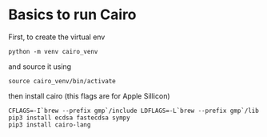 # Basics to run Cairo

First, 
to create the virtual env

    python -m venv cairo_venv

and source it using

    source cairo_venv/bin/activate

then install cairo (this flags are for Apple Sillicon)

    CFLAGS=-I`brew --prefix gmp`/include LDFLAGS=-L`brew --prefix gmp`/lib pip3 install ecdsa fastecdsa sympy
    pip3 install cairo-lang
